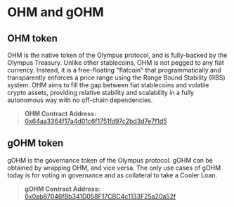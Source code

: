 # OHM and gOHM

## OHM token
OHM is the native token of the Olympus protocol, and is fully-backed by the Olympus Treasury. Unlike other stablecoins, OHM is not pegged to any fiat currency. Instead, it is a free-floating "flatcoin" that programmatically and transparently enforces a price range using the Range Bound Stability (RBS) system. OHM aims to fill the gap between fiat stablecoins and volatile crypto assets, providing relative stability and scalability in a fully autonomous way with no off-chain dependencies.

> **OHM Contract Address:**  [0x64aa3364f17a4d01c6f1751fd97c2bd3d7e7f1d5](https://etherscan.io/address/0x64aa3364f17a4d01c6f1751fd97c2bd3d7e7f1d5)

## gOHM token
gOHM is the governance token of the Olympus protocol. gOHM can be obtained by wrapping OHM, and vice versa. The only use cases of gOHM today is for voting in governance and as collateral to take a Cooler Loan.

> **gOHM Contract Address:**  [0x0ab87046fBb341D058F17CBC4c1133F25a20a52f](https://etherscan.io/address/0x0ab87046fBb341D058F17CBC4c1133F25a20a52f)